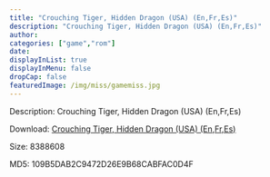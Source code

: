 ```yaml
---
title: "Crouching Tiger, Hidden Dragon (USA) (En,Fr,Es)"
description: "Crouching Tiger, Hidden Dragon (USA) (En,Fr,Es)"
author: 
categories: ["game","rom"]
date: 
displayInList: true
displayInMenu: false
dropCap: false
featuredImage: /img/miss/gamemiss.jpg
---
```


Description: Crouching Tiger, Hidden Dragon (USA) (En,Fr,Es)

Download: <a style="text-decoration:underline;" href="https://mega.nz/#!2CZUAIBZ!Wd690Sp5CSwhozoR29wbYs7VVigbMyD_6D7Iejt5V10" target = "_blank" rel = "nofollow" > Crouching Tiger, Hidden Dragon (USA) (En,Fr,Es)</a>

Size: 8388608

MD5: 109B5DAB2C9472D26E9B68CABFAC0D4F

